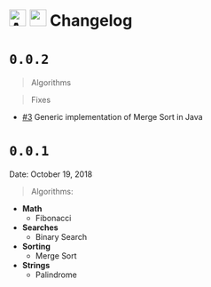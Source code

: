 <div align="left">
<h1><img src="https://cdn.abranhe.com/projects/algorithms/algorithms.svg" alt="Algorithms" height="30px">
<img src="https://cdn.abranhe.com/projects/algorithms/logos/java.svg" width="30px">
Changelog
</h1>
<div>

# `0.0.2`

> Algorithms

> Fixes

- [#3](https://github.com/abranhe/allalgorithms-java/issues/3) Generic implementation of Merge Sort in Java


# `0.0.1`

Date: October 19, 2018

> Algorithms:

- **Math**
  - Fibonacci
- **Searches**
  - Binary Search
- **Sorting**
  - Merge Sort
- **Strings**
  - Palindrome
